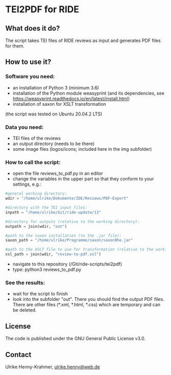 # TEI2PDF for RIDE

## What does it do?

The script takes TEI files of RIDE reviews as input and generates PDF files for them.

## How to use it?

### Software you need:
* an installation of Python 3 (minimum 3.6)
* installation of the Python module weasyprint (and its dependencies, see https://weasyprint.readthedocs.io/en/latest/install.html)
* installation of saxon for XSLT transformation

(the script was tested on Ubuntu 20.04.2 LTS)

### Data you need:
* TEI files of the reviews
* an output directory (needs to be there)
* some image files (logos/icons; included here in the img subfolder)

### How to call the script:
* open the file reviews_to_pdf.py in an editor
* change the variables in the upper part so that they conform to your settings, e.g.:
	
```python
#general working directory:
wdir = "/home/ulrike/Dokumente/IDE/Reviews/PDF-Export"

#directory with the TEI input files:
inpath = "/home/ulrike/Git/ride-update/13"

#directory for outputs (relative to the working directory):
outpath = join(wdir, "out")

#path to the saxon installation (to the .jar file):
saxon_path = "/home/ulrike/Programme/saxon/saxon9he.jar"

#path to the XSLT file to use for transformation (relative to the working directory, does not need to be changed):
xsl_path = join(wdir, "review-to-pdf.xsl")
```

* navigate to this repository (/Git/ride-scripts/tei2pdf)
* type: python3 reviews_to_pdf.py

### See the results:
* wait for the script to finish
* look into the subfolder "out". There you should find the output PDF files. There are other files (*.xml, *.html, *.css)  which are temporary and can be deleted.

## License
The code is published under the GNU General Public License v3.0.

## Contact
Ulrike Henny-Krahmer, ulrike.henny@web.de
